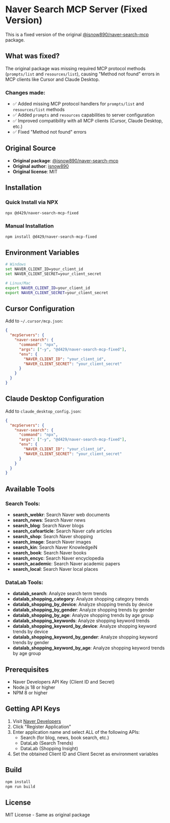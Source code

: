 # Naver Search MCP Server (Fixed Version)

This is a fixed version of the original [@isnow890/naver-search-mcp](https://github.com/isnow890/naver-search-mcp) package.

## What was fixed?

The original package was missing required MCP protocol methods (`prompts/list` and `resources/list`), causing "Method not found" errors in MCP clients like Cursor and Claude Desktop.

### Changes made:
- ✅ Added missing MCP protocol handlers for `prompts/list` and `resources/list` methods
- ✅ Added `prompts` and `resources` capabilities to server configuration
- ✅ Improved compatibility with all MCP clients (Cursor, Claude Desktop, etc.)
- ✅ Fixed "Method not found" errors

## Original Source
- **Original package**: [@isnow890/naver-search-mcp](https://github.com/isnow890/naver-search-mcp)
- **Original author**: [isnow890](https://github.com/isnow890)
- **Original license**: MIT

## Installation

### Quick Install via NPX

```bash
npx @d429/naver-search-mcp-fixed
```

### Manual Installation

```bash
npm install @d429/naver-search-mcp-fixed
```

## Environment Variables

```bash
# Windows
set NAVER_CLIENT_ID=your_client_id
set NAVER_CLIENT_SECRET=your_client_secret

# Linux/Mac
export NAVER_CLIENT_ID=your_client_id
export NAVER_CLIENT_SECRET=your_client_secret
```

## Cursor Configuration

Add to `~/.cursor/mcp.json`:

```json
{
  "mcpServers": {
    "naver-search": {
      "command": "npx",
      "args": ["-y", "@d429/naver-search-mcp-fixed"],
      "env": {
        "NAVER_CLIENT_ID": "your_client_id",
        "NAVER_CLIENT_SECRET": "your_client_secret"
      }
    }
  }
}
```

## Claude Desktop Configuration

Add to `claude_desktop_config.json`:

```json
{
  "mcpServers": {
    "naver-search": {
      "command": "npx",
      "args": ["-y", "@d429/naver-search-mcp-fixed"],
      "env": {
        "NAVER_CLIENT_ID": "your_client_id",
        "NAVER_CLIENT_SECRET": "your_client_secret"
      }
    }
  }
}
```

## Available Tools

### Search Tools:
- **search_webkr**: Search Naver web documents
- **search_news**: Search Naver news
- **search_blog**: Search Naver blogs
- **search_cafearticle**: Search Naver cafe articles
- **search_shop**: Search Naver shopping
- **search_image**: Search Naver images
- **search_kin**: Search Naver KnowledgeiN
- **search_book**: Search Naver books
- **search_encyc**: Search Naver encyclopedia
- **search_academic**: Search Naver academic papers
- **search_local**: Search Naver local places

### DataLab Tools:
- **datalab_search**: Analyze search term trends
- **datalab_shopping_category**: Analyze shopping category trends
- **datalab_shopping_by_device**: Analyze shopping trends by device
- **datalab_shopping_by_gender**: Analyze shopping trends by gender
- **datalab_shopping_by_age**: Analyze shopping trends by age group
- **datalab_shopping_keywords**: Analyze shopping keyword trends
- **datalab_shopping_keyword_by_device**: Analyze shopping keyword trends by device
- **datalab_shopping_keyword_by_gender**: Analyze shopping keyword trends by gender
- **datalab_shopping_keyword_by_age**: Analyze shopping keyword trends by age group

## Prerequisites

- Naver Developers API Key (Client ID and Secret)
- Node.js 18 or higher
- NPM 8 or higher

## Getting API Keys

1. Visit [Naver Developers](https://developers.naver.com/apps/#/register)
2. Click "Register Application"
3. Enter application name and select ALL of the following APIs:
   - Search (for blog, news, book search, etc.)
   - DataLab (Search Trends)
   - DataLab (Shopping Insight)
4. Set the obtained Client ID and Client Secret as environment variables

## Build

```bash
npm install
npm run build
```

## License

MIT License - Same as original package
